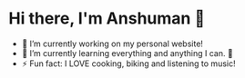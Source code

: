 <h1> Hi there, I'm Anshuman 👋 </h1>

- 🔭 I’m currently working on my personal website!
- 🌱 I’m currently learning everything and anything I can. 🤣
- ⚡ Fun fact: I LOVE cooking, biking and listening to music!
